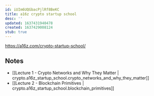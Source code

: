```yaml
---
id: iUIm6UQGbacPjlRf8BeKC
title: a16z crypto startup school
desc: ''
updated: 1637431940478
created: 1637429008124
stub: true
---
```


https://a16z.com/crypto-startup-school/

## Notes

* [[Lecture 1 - Crypto Networks and Why They Matter | crypto.a16z_startup_school.crypto_networks_and_why_they_matter]]
* [[Lecture 2 - Blockchain Primitives | crypto.a16z_startup_school.blockchain_primitives]]
